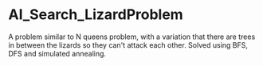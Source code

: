 # AI_Search_LizardProblem
A problem similar to N queens problem, with a variation that there are trees in between the lizards so they can't attack each other. Solved using BFS, DFS and simulated annealing.
